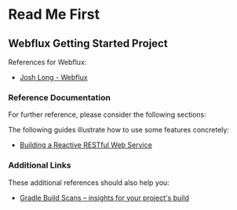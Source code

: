 # Read Me First

## Webflux Getting Started Project
References for Webflux:
* [Josh Long -  Webflux](https://www.youtube.com/watch?v=leZdgr-O4LE)


### Reference Documentation
For further reference, please consider the following sections:

The following guides illustrate how to use some features concretely:

* [Building a Reactive RESTful Web Service](https://spring.io/guides/gs/reactive-rest-service/)

### Additional Links
These additional references should also help you:

* [Gradle Build Scans – insights for your project's build](https://scans.gradle.com#gradle)

